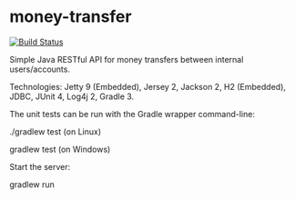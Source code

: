 # money-transfer
[![Build Status](https://travis-ci.org/dim42/money-transfer.svg?branch=master)](https://travis-ci.org/dim42/money-transfer)

Simple Java RESTful API for money transfers between internal users/accounts.

Technologies: Jetty 9 (Embedded), Jersey 2, Jackson 2, H2 (Embedded), JDBC, JUnit 4, Log4j 2, Gradle 3.

The unit tests can be run with the Gradle wrapper command-line:

./gradlew test   (on Linux)

gradlew test   (on Windows)

Start the server:

gradlew run
